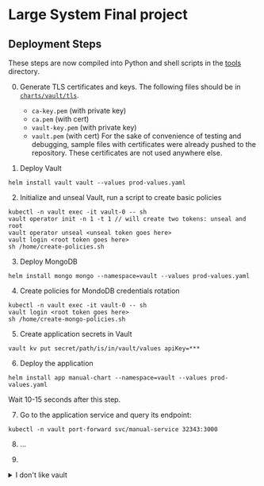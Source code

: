 # Large System Final project

## Deployment Steps

These steps are now compiled into Python and shell scripts in the [tools](/tools) directory. 

0. Generate TLS certificates and keys. The following files should be in [`charts/vault/tls`](/charts/vault/tls). 
    * `ca-key.pem` (with private key)
    * `ca.pem` (with cert)
    * `vault-key.pem` (with private key)
    * `vault.pem` (with cert)
For the sake of convenience of testing and debugging, sample files with certificates were already pushed to the repository. These certificates are not used anywhere else.

1. Deploy Vault
```shell
helm install vault vault --values prod-values.yaml
```

2. Initialize and unseal Vault, run a script to create basic policies
```shell
kubectl -n vault exec -it vault-0 -- sh
vault operator init -n 1 -t 1 // will create two tokens: unseal and root 
vault operator unseal <unseal token goes here>
vault login <root token goes here>
sh /home/create-policies.sh
```

3. Deploy MongoDB
```shell
helm install mongo mongo --namespace=vault --values prod-values.yaml
```

4. Create policies for MondoDB credentials rotation
```shell
kubectl -n vault exec -it vault-0 -- sh
vault login <root token goes here>
sh /home/create-mongo-policies.sh
```

5. Create application secrets in Vault
```shell
vault kv put secret/path/is/in/vault/values apiKey=***
```

6. Deploy the application
```shell
helm install app manual-chart --namespace=vault --values prod-values.yaml
```

Wait 10-15 seconds after this step.

7. Go to the application service and query its endpoint:
```
kubectl -n vault port-forward svc/manual-service 32343:3000
```

8. ...

9.  
<details>
<summary>I don't like vault</summary>

![kid named vault](https://i.imgur.com/t8413Ag.png)

</details>
